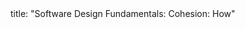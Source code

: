<frontmatter>
title: "Software Design Fundamentals: Cohesion: How"
</frontmatter>

<include src="unit-inPage-asFlat.md" boilerplate />
